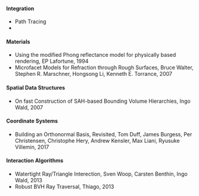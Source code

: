 #### Integration
- Path Tracing
- 
#### Materials

- Using the modified Phong reflectance model for physically based rendering, EP Lafortune, 1994
- Microfacet Models for Refraction through Rough Surfaces, Bruce Walter, Stephen R. Marschner, Hongsong Li, Kenneth E. Torrance, 2007

#### Spatial Data Structures

- On fast Construction of SAH-based Bounding Volume Hierarchies, Ingo Wald, 2007

#### Coordinate Systems

- Building an Orthonormal Basis, Revisited, Tom Duff, James Burgess, Per Christensen, Christophe Hery, Andrew Kensler,
  Max Liani, Ryusuke Villemin, 2017

#### Interaction Algorithms

- Watertight Ray/Triangle Interection, Sven Woop, Carsten Benthin, Ingo Wald, 2013
- Robust BVH Ray Traversal, Thiago,  2013

